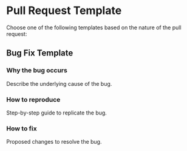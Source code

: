 # Pull Request Template

Choose one of the following templates based on the nature of the pull request:

## Bug Fix Template

### Why the bug occurs

Describe the underlying cause of the bug.

### How to reproduce

Step-by-step guide to replicate the bug.

### How to fix

Proposed changes to resolve the bug.
